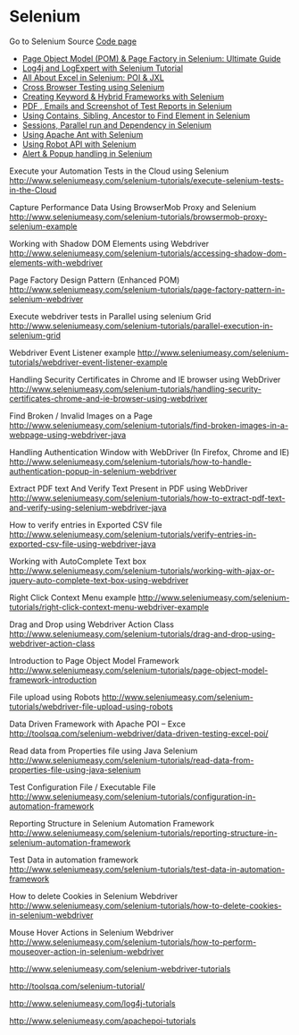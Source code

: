 # Selenium

Go to Selenium Source [Code page](https://github.com/SelviAr/SeleniumCodeSnippet/blob/master/SourceCode.md)

* [Page Object Model (POM) & Page Factory in Selenium: Ultimate Guide](http://www.guru99.com/page-object-model-pom-page-factory-in-selenium-ultimate-guide.html)
* [Log4j and LogExpert with Selenium Tutorial]( http://www.guru99.com/tutorial-on-log4j-and-logexpert-with-selenium.html)
* [All About Excel in Selenium: POI & JXL]( http://www.guru99.com/all-about-excel-in-selenium-poi-jxl.html)
* [Cross Browser Testing using Selenium]( http://www.guru99.com/cross-browser-testing-using-selenium.html)
* [Creating Keyword & Hybrid Frameworks with Selenium](	http://www.guru99.com/creating-keyword-hybrid-frameworks-with-selenium.html)
* [PDF , Emails and Screenshot of Test Reports in Selenium](	http://www.guru99.com/pdf-emails-and-screenshot-of-test-reports-in-selenium.html)
* [Using Contains, Sibling, Ancestor to Find Element in Selenium](http://www.guru99.com/using-contains-sbiling-ancestor-to-find-element-in-selenium.html)
* [Sessions, Parallel run and Dependency in Selenium](http://www.guru99.com/sessions-parallel-run-and-dependency-in-selenium.html)
* [Using Apache Ant with Selenium](http://www.guru99.com/using-apache-ant-with-selenium.html)
* [Using Robot API with Selenium](http://www.guru99.com/using-robot-api-selenium.html)
* [Alert & Popup handling in Selenium](http://www.guru99.com/alert-popup-handling-selenium.html)


Execute your Automation Tests in the Cloud using Selenium
http://www.seleniumeasy.com/selenium-tutorials/execute-selenium-tests-in-the-Cloud

Capture Performance Data Using BrowserMob Proxy and Selenium
http://www.seleniumeasy.com/selenium-tutorials/browsermob-proxy-selenium-example

Working with Shadow DOM Elements using Webdriver
http://www.seleniumeasy.com/selenium-tutorials/accessing-shadow-dom-elements-with-webdriver

Page Factory Design Pattern (Enhanced POM)
http://www.seleniumeasy.com/selenium-tutorials/page-factory-pattern-in-selenium-webdriver

Execute webdriver tests in Parallel using selenium Grid
http://www.seleniumeasy.com/selenium-tutorials/parallel-execution-in-selenium-grid

Webdriver Event Listener example
http://www.seleniumeasy.com/selenium-tutorials/webdriver-event-listener-example

Handling Security Certificates in Chrome and IE browser using WebDriver
http://www.seleniumeasy.com/selenium-tutorials/handling-security-certificates-chrome-and-ie-browser-using-webdriver

Find Broken / Invalid Images on a Page
http://www.seleniumeasy.com/selenium-tutorials/find-broken-images-in-a-webpage-using-webdriver-java

Handling Authentication Window with WebDriver (In Firefox, Chrome and IE)
http://www.seleniumeasy.com/selenium-tutorials/how-to-handle-authentication-popup-in-selenium-webdriver

Extract PDF text And Verify Text Present in PDF using WebDriver
http://www.seleniumeasy.com/selenium-tutorials/how-to-extract-pdf-text-and-verify-using-selenium-webdriver-java

How to verify entries in Exported CSV file
http://www.seleniumeasy.com/selenium-tutorials/verify-entries-in-exported-csv-file-using-webdriver-java

Working with AutoComplete Text box
http://www.seleniumeasy.com/selenium-tutorials/working-with-ajax-or-jquery-auto-complete-text-box-using-webdriver


Right Click Context Menu example
http://www.seleniumeasy.com/selenium-tutorials/right-click-context-menu-webdriver-example

Drag and Drop using Webdriver Action Class
http://www.seleniumeasy.com/selenium-tutorials/drag-and-drop-using-webdriver-action-class

Introduction to Page Object Model Framework
http://www.seleniumeasy.com/selenium-tutorials/page-object-model-framework-introduction

File upload using Robots
http://www.seleniumeasy.com/selenium-tutorials/webdriver-file-upload-using-robots

Data Driven Framework with Apache POI – Exce
http://toolsqa.com/selenium-webdriver/data-driven-testing-excel-poi/

Read data from Properties file using Java Selenium
http://www.seleniumeasy.com/selenium-tutorials/read-data-from-properties-file-using-java-selenium

Test Configuration File / Executable File
http://www.seleniumeasy.com/selenium-tutorials/configuration-in-automation-framework

Reporting Structure in Selenium Automation Framework
http://www.seleniumeasy.com/selenium-tutorials/reporting-structure-in-selenium-automation-framework


Test Data in automation framework
http://www.seleniumeasy.com/selenium-tutorials/test-data-in-automation-framework

How to delete Cookies in Selenium Webdriver
http://www.seleniumeasy.com/selenium-tutorials/how-to-delete-cookies-in-selenium-webdriver

Mouse Hover Actions in Selenium Webdriver
http://www.seleniumeasy.com/selenium-tutorials/how-to-perform-mouseover-action-in-selenium-webdriver




http://www.seleniumeasy.com/selenium-webdriver-tutorials

http://toolsqa.com/selenium-tutorial/



http://www.seleniumeasy.com/log4j-tutorials

http://www.seleniumeasy.com/apachepoi-tutorials












